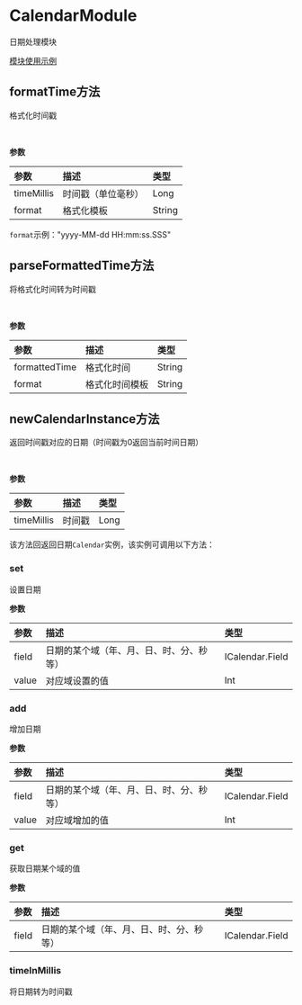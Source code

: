 # CalendarModule

日期处理模块

[模块使用示例](https://github.com/Tencent-TDS/KuiklyUI/blob/main/demo/src/commonMain/kotlin/com/tencent/kuikly/demo/pages/demo/CalendarModuleExamplePage.kt)

## formatTime方法

格式化时间戳

<br/>

**参数**

| 参数  | 描述     | 类型 |
|:----|:-------|:--|
| timeMillis | 时间戳（单位毫秒）  | Long |
| format | 格式化模板  | String |

`format`示例："yyyy-MM-dd HH:mm:ss.SSS"

## parseFormattedTime方法

将格式化时间转为时间戳

<br/>

**参数**

| 参数  | 描述     | 类型 |
|:----|:-------|:--|
| formattedTime | 格式化时间  | String |
| format | 格式化时间模板  | String |

## newCalendarInstance方法

返回时间戳对应的日期（时间戳为0返回当前时间日期）

<br/>

**参数**

| 参数  | 描述     | 类型 |
|:----|:-------|:--|
| timeMillis | 时间戳  | Long |

该方法回返回日期`Calendar`实例，该实例可调用以下方法：

### set

设置日期

**参数**

| 参数  | 描述     | 类型 |
|:----|:-------|:--|
| field | 日期的某个域（年、月、日、时、分、秒等）  | ICalendar.Field |
| value | 对应域设置的值  | Int |

### add

增加日期

**参数**

| 参数  | 描述     | 类型 |
|:----|:-------|:--|
| field | 日期的某个域（年、月、日、时、分、秒等）  | ICalendar.Field |
| value | 对应域增加的值  | Int |

### get

获取日期某个域的值

**参数**

| 参数  | 描述     | 类型 |
|:----|:-------|:--|
| field | 日期的某个域（年、月、日、时、分、秒等）  | ICalendar.Field |

### timeInMillis

将日期转为时间戳

<br/>

